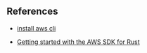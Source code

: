 
## References

* [install aws cli](https://docs.aws.amazon.com/cli/latest/userguide/getting-started-install.html)

* [Getting started with the AWS SDK for Rust](https://docs.aws.amazon.com/sdk-for-rust/latest/dg/getting-started.html)

